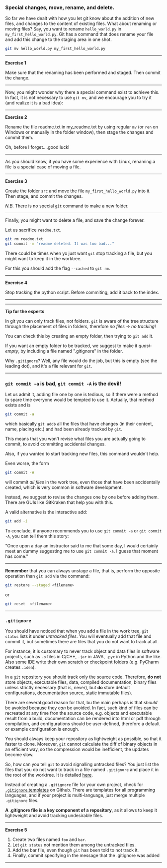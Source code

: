 ### Special changes, move, rename, and delete.

So far we have dealt with how you let git know about the addition of new files, and changes to the content of existing files.
What about renaming or moving files? Say, you want to rename ``hello_world.py`` in ``my_first_hello_world.py``.
 Git has a command that does rename your file and add this change to the staging area in one shot.
 
 ```bash
git mv hello_world.py my_first_hello_world.py
```

---

__Exercise 1__

Make sure that the renaming has been performed and staged. Then commit the change.

---

Now, you might wonder why there a special command exist to achieve this. In fact, it is not necessary to use ``git mv``,
and we encourage you to try it (and realize it is a bad idea):

---

__Exercise 2__

Rename the file readme.txt in my_readme.txt by using regular `mv` 
(or `ren` on Windows or manually in the folder window), 
then stage the changes and commit them. 

Oh, before I forget....good luck!

---
 
As you should know, if you have some experience with Linux, renaming a file is a special case of moving a file.

___

__Exercise 3__


Create the folder `src` and move the file ``my_first_hello_world.py`` into it.
Then stage, and commit the changes.

_N.B._ There is no special ``git`` command to make a new folder.
___


Finally, you might want to delete a file, and save the change forever. 

Let us sacrifice ``readme.txt``.

```bash
git rm readme.txt
git commit -m "readme deleted. It was too bad..."
```

There could be times when yo just want ``git`` stop tracking a file, but you might want to keep it in the worktree.

For this you should add the flag `--cached` to `git rm`.


___

__Exercise 4__

Stop tracking the python script. Before commiting, add it back to the index.
___


___

__Tip for the experts__

In git you can only track files, not folders. `git` is aware of the tree structure
 through the placement of files in folders, therefore _no files -> no tracking_!
 
You can check this by creating an empty folder, then trying to ``git add`` it.

If you want an empty folder to be tracked, we suggest to make it _quasi-empty_, by including a file named ".gitignore"
in the folder.

Why ``.gitignore``? Well, any file would do the job, but this is empty (see the leading dot), and it's a file relevant for ``git``.

___



### `git commit -a` is bad, `git commit -A` is the devil! 

Let us admit it, adding file one by one is tedious, so if there were a method to spare time everyone would be tempted to use it.
Actually, that method exists and is

```bash
git commit -a
```

which basically `git add`s all the files that have changes (in their content, name, placing etc.) and had been already tracked by `git`.

This means that you won't revise what files you are actually going to commit, to avoid committing accidental changes.
 
 Also, if you wanted to start tracking new files, this command wouldn't help.

Even worse, the form

```bash
git commit -A
```

will commit _all files_ in the work tree, even those that have been accidentally created, which is very common in software development.

Instead, we suggest to revise the changes one by one before adding them. There are GUIs like GitKraken that help you with this.

A valid alternative is the interactive add:

```bash
git add -i
``` 

 To conclude, if anyone recommends you to use ``git commit -a`` or ``git commit -A``, you can tell them this story:
 
 "Once upon a day an instructor said to me that some day,
  I would certainly meet an dummy suggesting me to use ``git commit -a``. I guess that moment has come."
  
  
 ___

__Remember__ that you can always unstage a file, that is, perform the opposite operation than ``git add`` via the command:

```bash
git restore --staged <filename>
```
or 
```bash
git reset  <filename>
```
___

### `.gitignore`

You should have noticed that when you add a file in the work tree, ``git status`` lists it under _untracked files_.
You will eventually add that file and commit it, but sometimes there are files that you do not want to track at all.

For instance, it is customary to never track object and data files in software projects, such as `.o` files in C/C++,
`.jar` in JAVA, `.pyc` in Python and the like. Also some IDE write their own scratch or checkpoint folders (e.g. PyCharm creates `.idea`).

In a `git` repository you should track only the source code. Therefore, __do not__ store objects, executable files, data, compiled documentation,
binary files unless strictly necessary (that is, never), but __do__ store default configurations, documentation source, 
static immutable files).

There are several good reason for that, bu the main perhaps is that _should_ be avoided because they _can_ be avoided.
 In fact, such kind of files can be recreated at any time fron the source code, e.g. objects
  and executable result from a build, documentation can be rendered into html or pdf through compilation,
 and configurations should be user-defined, therefore a default or example configuration is enough.
 
 You should always keep your repository as lightweight as possible, so that it faster to clone. Moreover, ``git`` cannot calculate the diff 
 of binary objects in an efficient way, so the compression would be inefficient, the updates become slow.
 
 So, how can you tell `git` to avoid signalling untracked files? You just list the files that you do not want to track in a file
 named `.gitignore` and place it in the root of the worktree. It is detailed [here](https://git-scm.com/docs/gitignore). 
 
Instead of creating a ``.gitignore`` file for your own project, check for [``.gitignore`` templates](https://github.com/github/gitignore)
 on Github. There are templates for all programming languages, and if your project is multi-language, just merge multiple `.gitignore` files.

__A .gitignore file is a key component of a repository__, as it allows to keep it lightweight and avoid tracking undesirable files.

___

__Exercise 5__

1. Create two files named `foo` and `bar`. 
2. Let `git status` not mention them among the untracked files.
3. Add the bar file, even though `git` has been told to not track it.
4. Finally, commit specifying in the message that the .gitignore was added

___